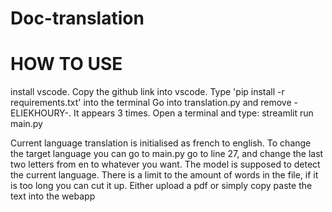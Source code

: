 # Doc-translation

# HOW TO USE
install vscode. Copy the github link into vscode. Type 'pip install -r requirements.txt' into the terminal
Go into translation.py and remove -ELIEKHOURY-. It appears 3 times. Open a terminal and type: streamlit run main.py


Current language translation is initialised as french to english. To change the target language you can go to main.py go to line 27, and change the last two letters from en to whatever you want. The model is supposed to detect the current language. There is a limit to the amount of words in the file, if it is too long you can cut it up. Either upload a pdf or simply copy paste the text into the webapp
